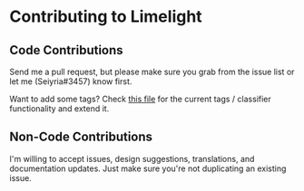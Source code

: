 # Contributing to Limelight

## Code Contributions

Send me a pull request, but please make sure you grab from the issue list or let me (Seiyria#3457) know first.

Want to add some tags? Check [this file](https://github.com/LimeLightCards/cards/blob/main/scripts/helpers/card-classifier.ts) for the current tags / classifier functionality and extend it.

## Non-Code Contributions

I'm willing to accept issues, design suggestions, translations, and documentation updates. Just make sure you're not duplicating an existing issue.
